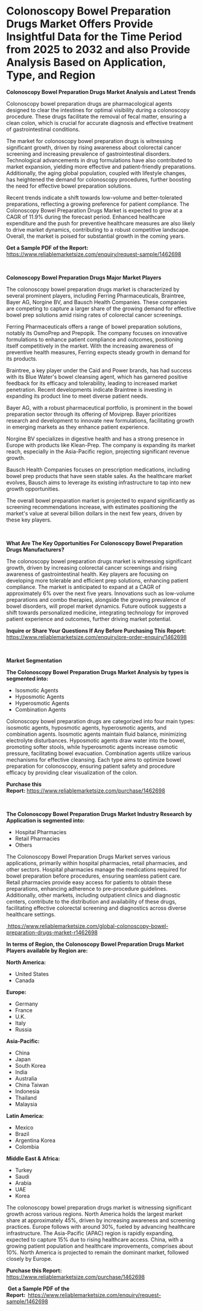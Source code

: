 <p><h1>Colonoscopy Bowel Preparation Drugs Market Offers Provide Insightful Data for the Time Period from 2025 to 2032 and also Provide Analysis Based on Application, Type, and Region</h1></p><p><strong>Colonoscopy Bowel Preparation Drugs Market Analysis and Latest Trends</strong></p>
<p><p>Colonoscopy bowel preparation drugs are pharmacological agents designed to clear the intestines for optimal visibility during a colonoscopy procedure. These drugs facilitate the removal of fecal matter, ensuring a clean colon, which is crucial for accurate diagnosis and effective treatment of gastrointestinal conditions. </p><p>The market for colonoscopy bowel preparation drugs is witnessing significant growth, driven by rising awareness about colorectal cancer screening and increasing prevalence of gastrointestinal disorders. Technological advancements in drug formulations have also contributed to market expansion, yielding more effective and patient-friendly preparations. Additionally, the aging global population, coupled with lifestyle changes, has heightened the demand for colonoscopy procedures, further boosting the need for effective bowel preparation solutions.</p><p>Recent trends indicate a shift towards low-volume and better-tolerated preparations, reflecting a growing preference for patient compliance. The Colonoscopy Bowel Preparation Drugs Market is expected to grow at a CAGR of 11.9% during the forecast period. Enhanced healthcare expenditure and the push for preventive healthcare measures are also likely to drive market dynamics, contributing to a robust competitive landscape. Overall, the market is poised for substantial growth in the coming years.</p></p>
<p><strong>Get a Sample PDF of the Report:&nbsp;</strong> <a href="https://www.reliablemarketsize.com/enquiry/request-sample/1462698?utm_campaign=2931&utm_medium=2&utm_source=Github&utm_content=ia&utm_term=19042025&utm_id=colonoscopy-bowel-preparation-drugs">https://www.reliablemarketsize.com/enquiry/request-sample/1462698</a></p>
<p>&nbsp;</p>
<p><strong>Colonoscopy Bowel Preparation Drugs Major Market Players</strong></p>
<p><p>The colonoscopy bowel preparation drugs market is characterized by several prominent players, including Ferring Pharmaceuticals, Braintree, Bayer AG, Norgine BV, and Bausch Health Companies. These companies are competing to capture a larger share of the growing demand for effective bowel prep solutions amid rising rates of colorectal cancer screenings.</p><p>Ferring Pharmaceuticals offers a range of bowel preparation solutions, notably its OsmoPrep and Prepopik. The company focuses on innovative formulations to enhance patient compliance and outcomes, positioning itself competitively in the market. With the increasing awareness of preventive health measures, Ferring expects steady growth in demand for its products.</p><p>Braintree, a key player under the Caid and Power brands, has had success with its Blue Water's bowel cleansing agent, which has garnered positive feedback for its efficacy and tolerability, leading to increased market penetration. Recent developments indicate Braintree is investing in expanding its product line to meet diverse patient needs.</p><p>Bayer AG, with a robust pharmaceutical portfolio, is prominent in the bowel preparation sector through its offering of Moviprep. Bayer prioritizes research and development to innovate new formulations, facilitating growth in emerging markets as they enhance patient experience.</p><p>Norgine BV specializes in digestive health and has a strong presence in Europe with products like Klean-Prep. The company is expanding its market reach, especially in the Asia-Pacific region, projecting significant revenue growth.</p><p>Bausch Health Companies focuses on prescription medications, including bowel prep products that have seen stable sales. As the healthcare market evolves, Bausch aims to leverage its existing infrastructure to tap into new growth opportunities.</p><p>The overall bowel preparation market is projected to expand significantly as screening recommendations increase, with estimates positioning the market's value at several billion dollars in the next few years, driven by these key players.</p></p>
<p>&nbsp;</p>
<p><strong>What Are The Key Opportunities For Colonoscopy Bowel Preparation Drugs Manufacturers?</strong></p>
<p><p>The colonoscopy bowel preparation drugs market is witnessing significant growth, driven by increasing colorectal cancer screenings and rising awareness of gastrointestinal health. Key players are focusing on developing more tolerable and efficient prep solutions, enhancing patient compliance. The market is anticipated to expand at a CAGR of approximately 6% over the next five years. Innovations such as low-volume preparations and combo therapies, alongside the growing prevalence of bowel disorders, will propel market dynamics. Future outlook suggests a shift towards personalized medicine, integrating technology for improved patient experience and outcomes, further driving market potential.</p></p>
<p><strong>Inquire or Share Your Questions If Any Before Purchasing This Report:</strong> <a href="https://www.reliablemarketsize.com/enquiry/pre-order-enquiry/1462698?utm_campaign=2931&utm_medium=2&utm_source=Github&utm_content=ia&utm_term=19042025&utm_id=colonoscopy-bowel-preparation-drugs">https://www.reliablemarketsize.com/enquiry/pre-order-enquiry/1462698</a></p>
<p>&nbsp;</p>
<p><strong>Market Segmentation</strong></p>
<p><strong>The Colonoscopy Bowel Preparation Drugs Market Analysis by types is segmented into:</strong></p>
<p><ul><li>Isosmotic Agents</li><li>Hyposmotic Agents</li><li>Hyperosmotic Agents</li><li>Combination Agents</li></ul></p>
<p><p>Colonoscopy bowel preparation drugs are categorized into four main types: isosmotic agents, hyposmotic agents, hyperosmotic agents, and combination agents. Isosmotic agents maintain fluid balance, minimizing electrolyte disturbances. Hyposmotic agents draw water into the bowel, promoting softer stools, while hyperosmotic agents increase osmotic pressure, facilitating bowel evacuation. Combination agents utilize various mechanisms for effective cleansing. Each type aims to optimize bowel preparation for colonoscopy, ensuring patient safety and procedure efficacy by providing clear visualization of the colon.</p></p>
<p><strong>Purchase this Report:&nbsp;</strong><a href="https://www.reliablemarketsize.com/purchase/1462698?utm_campaign=2931&utm_medium=2&utm_source=Github&utm_content=ia&utm_term=19042025&utm_id=colonoscopy-bowel-preparation-drugs">https://www.reliablemarketsize.com/purchase/1462698</a></p>
<p>&nbsp;</p>
<p><strong>The Colonoscopy Bowel Preparation Drugs Market Industry Research by Application is segmented into:</strong></p>
<p><ul><li>Hospital Pharmacies</li><li>Retail Pharmacies</li><li>Others</li></ul></p>
<p><p>The Colonoscopy Bowel Preparation Drugs Market serves various applications, primarily within hospital pharmacies, retail pharmacies, and other sectors. Hospital pharmacies manage the medications required for bowel preparation before procedures, ensuring seamless patient care. Retail pharmacies provide easy access for patients to obtain these preparations, enhancing adherence to pre-procedure guidelines. Additionally, other markets, including outpatient clinics and diagnostic centers, contribute to the distribution and availability of these drugs, facilitating effective colorectal screening and diagnostics across diverse healthcare settings.</p></p>
<p><a href="https://www.reliablemarketsize.com/global-colonoscopy-bowel-preparation-drugs-market-r1462698?utm_campaign=2931&utm_medium=2&utm_source=Github&utm_content=ia&utm_term=19042025&utm_id=colonoscopy-bowel-preparation-drugs">&nbsp;https://www.reliablemarketsize.com/global-colonoscopy-bowel-preparation-drugs-market-r1462698</a></p>
<p><strong>In terms of Region, the Colonoscopy Bowel Preparation Drugs Market Players available by Region are:</strong></p>
<p>
    <p> <strong> North America: </strong>
        <ul>
            <li>United States</li>
            <li>Canada</li>
        </ul>
        </p> 
    <p> <strong> Europe: </strong>
        <ul>
            <li>Germany</li>
            <li>France</li>
            <li>U.K.</li>
            <li>Italy</li>
            <li>Russia</li>
        </ul>
        </p> 
    <p> <strong> Asia-Pacific: </strong>
        <ul>
            <li>China</li>
            <li>Japan</li>
            <li>South Korea</li>
            <li>India</li>
            <li>Australia</li>
            <li>China Taiwan</li>
            <li>Indonesia</li>
            <li>Thailand</li>
            <li>Malaysia</li>
        </ul>
        </p> 
    <p> <strong> Latin America: </strong>
        <ul>
            <li>Mexico</li>
            <li>Brazil</li>
            <li>Argentina Korea</li>
            <li>Colombia</li>
        </ul>
        </p> 
    <p> <strong> Middle East & Africa: </strong>
        <ul>
            <li>Turkey</li>
            <li>Saudi</li>
            <li>Arabia</li>
            <li>UAE</li>
            <li>Korea</li>
        </ul>
    </p>
    </p>
<p><p>The colonoscopy bowel preparation drugs market is witnessing significant growth across various regions. North America holds the largest market share at approximately 45%, driven by increasing awareness and screening practices. Europe follows with around 30%, fueled by advancing healthcare infrastructure. The Asia-Pacific (APAC) region is rapidly expanding, expected to capture 15% due to rising healthcare access. China, with a growing patient population and healthcare improvements, comprises about 10%. North America is projected to remain the dominant market, followed closely by Europe.</p></p>
<p><strong>Purchase this Report: </strong><a href="https://www.reliablemarketsize.com/purchase/1462698?utm_campaign=2931&utm_medium=2&utm_source=Github&utm_content=ia&utm_term=19042025&utm_id=colonoscopy-bowel-preparation-drugs">https://www.reliablemarketsize.com/purchase/1462698</a></p>
<p>&nbsp;<strong>Get a Sample PDF of the Report:&nbsp;&nbsp;</strong><a href="https://www.reliablemarketsize.com/enquiry/request-sample/1462698?utm_campaign=2931&utm_medium=2&utm_source=Github&utm_content=ia&utm_term=19042025&utm_id=colonoscopy-bowel-preparation-drugs">https://www.reliablemarketsize.com/enquiry/request-sample/1462698</a></p>
<p><strong></strong></p>
<p><p></p><p></p><p></p></p>